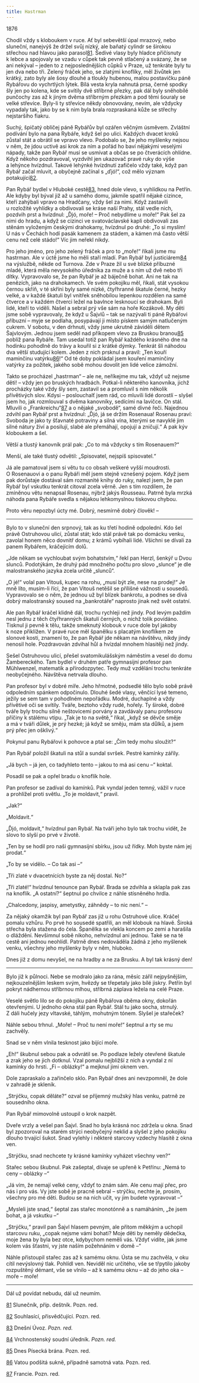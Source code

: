 ```yaml
---
title: Hastrman
---
```


1876

Chodil vždy s kloboukem v ruce. Ať byl sebevětší úpal mrazový, nebo sluneční, nanejvýš že držel svůj nízký, ale baňatý cylindr se širokou střechou nad hlavou jako parasol[81](#footnote-27518-81). Šedivé vlasy byly hladce přičísnuty k lebce a spojovaly se vzadu v cůpek tak pevně stlačený a svázaný, že se ani nekýval – jeden to z nejposlednějších cůpků v Praze, už tenkráte byly tu jen dva nebo tři. Zelený fráček jeho, se zlatými knoflíky, měl živůtek jen krátký, zato byly ale šosy dlouhé a tloukly hubenou, malou postavičku páně Rybářovu do vychrtlých lýtek. Bílá vesta kryla nahnutá prsa, černé spodky šly jen po kolena, kde se svítily dvě stříbrné přezky, pak dál byly sněhobílé punčochy zas až k jiným dvěma stříbrným přezkám a pod těmi šouraly se velké střevíce. Byly-li ty střevíce někdy obnovovány, nevím, ale vždycky vypadaly tak, jako by se k nim byla brala rozpraskaná kůže se střechy nejstaršího fiakru.

Suchý, špičatý obličej páně Rybářův byl ozářen věčným úsměvem. Zvláštní podívání bylo na pana Rybáře, když šel po ulici. Každých dvacet kroků zůstal stát a obrátil se vpravo vlevo. Podobalo se, že jeho myšlenky nejsou v něm, že jdou uctivě asi krok za ním a pořád ho baví nějakými veselými nápady, takže pan Rybář musí se usmívat a občas se po čtverácích ohlídne. Když někoho pozdravoval, vyzdvihl jen ukazovač pravé ruky do výše a lehýnce hvízdnul. Takové lehýnké hvízdnutí zafičelo vždy také, když pan Rybář začal mluvit, a obyčejně začínal s „ďjó!“, což mělo význam potakující[82](#footnote-27518-82).

Pan Rybář bydlel v Hluboké cestě[83](#footnote-27518-83), hned dole vlevo, s vyhlídkou na Petřín. Ale kdyby byl býval již až u samého domu, jakmile spatřil nějaké cizince, kteří zahýbali vpravo na Hradčany, vždy šel za nimi. Když zastavili u rozložité vyhlídky a obdivovali se kráse naší Prahy, stál vedle nich, pozdvih prst a hvízdnul: „Ďjó, moře! – Proč nebydlíme u moře!“ Pak šel za nimi do hradu, a když se cizinci ve svatováclavské kapli obdivovali zas stěnám vyloženým českými drahokamy, hvízdnul po druhé: „To si myslím! U nás v Čechách hodí pasák kamenem za stádem, a kámen má často větší cenu než celé stádo!“ Víc jim neřekl nikdy.

Pro jeho jméno, pro jeho zelený fráček a pro to „moře!“ říkali jsme mu hastrman. Ale v úctě jsme ho měli staří mladí. Pan Rybář byl justiciárem[84](#footnote-27518-84) na výslužbě, někde od Turnova. Zde v Praze žil u své blízké příbuzné mladé, která měla nevysokého úředníka za muže a s ním už dvě nebo tři dítky. Vypravovalo se, že pan Rybář je až báječně bohat. Ani ne tak na penězích, jako na drahokamech. Ve svém pokojíku měl, říkali, stát vysokou černou skříň, v té skříni byly samé nízké, čtyřhranné škatule černé, hezky velké, a v každé škatuli byl vnitřek sněhobílou lepenkou rozdělen na samé čtverce a v každém čtverci ležel na bavlnce lesknoucí se drahokam. Byli lidé, kteří to viděli. Našel a sebral prý vše sám na hoře Kozákově. My děti jsme sobě vypravovaly, že když u Šajvlů – tak se nazývali ti páně Rybářovi příbuzní – myje se podlaha, posypávají ji místo pískem samým natlučeným cukrem. V sobotu, v den drhnutí, vždy jsme ukrutně záviděli dětem Šajvlovým. Jednou jsem seděl nad příkopem vlevo za Bruskou branou[85](#footnote-27518-85) poblíž pana Rybáře. Tam usedal totiž pan Rybář každého krásného dne na hodinku pohodlně do trávy a kouřil si z krátké dýmky. Tenkrát šli náhodou dva větší studující kolem. Jeden z nich prsknul a pravil: „Ten kouří maminčinu vatýrku[86](#footnote-27518-86)!“ Od té doby pokládal jsem kouření maminčiny vatýrky za požitek, jakého sobě mohou dovolit jen lidé velice zámožní.

Takto se procházel „hastrman“ – ale ne, neříkejme mu tak, vždyť už nejsme děti! – vždy jen po bruských hradbách. Potkal-li některého kanovníka, jichž procházky také vždy šly sem, zastavil se a promluvil s ním několik přívětivých slov. Kdysi – poslouchalť jsem rád, co mluvili lidé dorostlí – slyšel jsem ho, jak rozmlouval s dvěma kanovníky, sedícími na lavičce. On stál. Mluvili o „Frankreichu“[87](#footnote-27518-87) a o nějaké „svobodě“, samé divné řeči. Najednou zdvihl pan Rybář prst a hvízdnul: „Ďjó, já se držím Rosenaua! Rosenau praví: Svoboda je jako ty šťavnaté potraviny a silná vína, kterými se navyklé jim silné nátury živí a posilují, slabé ale přemáhají, opojují a zničují.“ A pak kýv kloboukem a šel.

Větší a tlustý kanovník prál pak: „Co to má vždycky s tím Rose­nauem?“

Menší, ale také tlustý odvětil: „Spisovatel, nejspíš spisovatel.“

Já ale pamatoval jsem si větu tu co obsah veškeré vyšší moudrosti. O Rosenauovi a o panu Rybáři měl jsem stejně vznešený pojem. Když jsem pak dorůstaje dostával sám rozmanité knihy do ruky, nalezl jsem, že pan Rybář byl vskutku tenkrát citoval zcela věrně. Jen s tím rozdílem, že zmíněnou větu nenapsal Rosenau, nýbrž jakýs Rousseau. Patrně byla mrzká náhoda pana Rybáře svedla s nějakou lehkomyslnou tiskovou chybou.

Proto věru nepozbyl úcty mé. Dobrý, nesmírně dobrý člověk! –

* * *

Bylo to v sluneční den srpnový, tak as ku třetí hodině odpolední. Kdo šel právě Ostruhovou ulicí, zůstal stát; kdo stál právě tak po domácku venku, zavolal honem něco dovnitř domu; z krámů vybíhali lidé. Všichni se dívali za panem Rybářem, kráčejícím dolů.

„Jde někam se vychloubat svým bohatstvím,“ řekl pan Herzl, šenkýř u Dvou slunců. Podotýkám, že druhý pád množného počtu pro slovo „slunce“ je dle malostranského jazyka zcela určitě „slunců“.

„O jé!“ volal pan Vitouš, kupec na rohu, „musí být zle, nese na prodej!“ Je mně líto, musím-li říci, že pan Vitouš netěšil se přílišné vážnosti u sousedů. Vypravovalo se o něm, že jednou už byl blízek bankrotu, a podnes se dívá dobrý malostranský soused na „bankrotáře“ naprosto jinak než svět ostatní.

Ale pan Rybář kráčel klidně dál, trochu rychleji než jindy. Pod levým paždím nesl jednu z těch čtyřhranných škatulí černých, o nichž tolik povídáno. Tisknul ji pevně k tělu, takže smeknutý klobouk v ruce dole byl jakoby k noze přiklížen. V pravé ruce měl španělku s placatým knoflíkem ze slonové kosti, znamení to, že pan Rybář jde někam na návštěvu, nikdy jindy nenosil hole. Pozdravován zdvihal hůl a hvízdal mnohem hlasitěji než jindy.

Sešel Ostruhovou ulicí, přešel svatomikulášským náměstím a vesel do domu Žambereckého. Tam bydlel v druhém patře gymnasijní profesor pan Mühlwenzel, matematik a přírodozpytec. Tedy muž vzdělání trochu tenkráte neobyčejného. Návštěva netrvala dlouho.

Pan profesor byl v dobré míře. Jeho hřmotné, podsedlé tělo bylo sobě právě odpoledním spánkem odpočinulo. Dlouhé šedé vlasy, věnčící lysé temeno, ježily se sem tam v pohodlném nepořádku. Modré, duchaplné a vždy přívětivé oči se svítily. Tváře, beztoho vždy rudé, hořely. Ty široké, dobré tváře byly trochu silně neštovicemi porvány a zavdávaly panu profesoru příčiny k stálému vtipu. „Tak je to na světě,“ říkal, „když se děvče směje a má v tváři důlek, je prý hezké; já když se směju, mám sta důlků, a jsem prý přec jen ošklivý.“

Pokynul panu Rybářovi k pohovce a ptal se: „Čím tedy mohu sloužit?“

Pan Rybář položil škatuli na stůl a sundal svršek. Pestré kamínky zářily.

„Já bych – já jen, co tadyhleto tento – jakou to má asi cenu –“ koktal.

Posadil se pak a opřel bradu o knoflík hole.

Pan profesor se zadíval do kamínků. Pak vyndal jeden temný, vážil v ruce a prohlížel proti světlu. „To je moldavit,“ pravil.

„Jak?“

„Moldavit.“

„Ďjó, moldavit,“ hvízdnul pan Rybář. Na tváři jeho bylo tak trochu vidět, že slovo to slyší po prvé v životě.

„Ten by se hodil pro naši gymnasijní sbírku, jsou už řídky. Moh byste nám jej prodat.“

„To by se vidělo. – Co tak asi –“

„Tři zlaté v dvacetnících byste za něj dostal. No?“

„Tři zlaté!“ hvízdnul tenounce pan Rybář. Brada se zdvihla a sklapla pak zas na knoflík. „A ostatní?“ šeptnul po chvilce z náhle stísněného hrdla.

„Chalcedony, jaspisy, ametystky, záhnědy – to nic není.“ –

Za nějaký okamžik byl pan Rybář zas již u rohu Ostruhové ulice. Kráčel pomalu vzhůru. Po prvé ho sousedé spatřili, an měl klobouk na hlavě. Široká střecha byla stažena do čela. Španělka se vlekla koncem po zemi a harašila o dláždění. Nevšimnul sobě nikoho, nehvízdnul ani jednou. Také se na té cestě ani jednou neohlídl. Patrně dnes nedováděla žádná z jeho myšlenek venku, všechny jeho myšlenky byly v něm, hluboko.

Dnes již z domu nevyšel, ne na hradby a ne za Brusku. A byl tak krásný den!

* * *

Bylo již k půlnoci. Nebe se modralo jako za rána, měsíc zářil nej­pyšnějším, nejkouzelnějším leskem svým, hvězdy se třepetaly jako bílé jiskry. Petřín byl pokryt nádhernou stříbrnou mlhou, stříbrná záplava ležela na celé Praze.

Veselé světlo lilo se do pokojíku páně Rybářova oběma okny, dokořán otevřenými. U jednoho okna stál pan Rybář. Stál tu jako socha, strnulý. Z dáli hučely jezy vltavské, táhlým, mohutným tónem. Slyšel je stařeček?

Náhle sebou trhnul. „Moře! – Proč tu není moře!“ šeptnul a rty se mu zachvěly.

Snad se v něm vlnila tesknost jako bijící moře.

„Eh!“ škubnul sebou pak a odvrátil se. Po podlaze ležely otevřené škatule a zrak jeho se jich dotknul. Vzal pomalu nejbližší z nich a vyndal z ní kamínky do hrsti. „Fi – oblázky!“ a mejknul jimi oknem ven.

Dole zapraskalo a zařinčelo sklo. Pan Rybář dnes ani nevzpomněl, že dole v zahradě je skleník.

„Strýčku, copak děláte?“ ozval se příjemný mužský hlas venku, patrně ze sousedního okna.

Pan Rybář mimovolně ustoupil o krok nazpět.

Dveře vrzly a vešel pan Šajvl. Snad ho byla krásná noc zdržela u okna. Snad byl zpozoroval na starém strýci neobyčejný neklid a slyšel z jeho pokojíku dlouho trvající šukot. Snad vylehly i některé starcovy vzdechy hlasitě z okna ven.

„Strýčku, snad nechcete ty krásné kamínky vyházet všechny ven?“

Stařec sebou škubnul. Pak zašeptal, dívaje se upřeně k Petřínu: „Nemá to ceny – oblázky –“

„Já vím, že nemají velké ceny, vždyť to znám sám. Ale cenu mají přec, pro nás i pro vás. Vy jste sobě je pracně sebral – strýčku, nechte je, prosím, všechny pro mé děti. Budou se na nich učit, vy jim budete vypravovat –“

„Mysleli jste snad,“ šeptal zas stařec monotónně a s namáháním, „že jsem bohat, a já vskutku –“

„Strýčku,“ pravil pan Šajvl hlasem pevným, ale přitom měkkým a uchopil starcovu ruku, „copak nejsme vámi bohati? Moje děti by neměly dědečka, moje žena by byla bez otce, kdybychom neměli vás. Vždyť vidíte, jak jsme kolem vás šťastni, vy jste naším požehnáním v domě –“

Náhle přistoupil stařec zas až k samému oknu. Ústa se mu zachvěla, v oku cítil nevýslovný tlak. Pohlídl ven. Neviděl nic určitého, vše se třpytilo jakoby rozpuštěný démant, vše se vlnilo – až k samému oknu – až do jeho oka – moře – moře!

* * *

Dál už povídat nebudu, dál už neumím.

[81](#footnote-27518-81-backlink) Slunečník, příp. deštník. Pozn. red.

[82](#footnote-27518-82-backlink) Souhlasící, přisvědčující. Pozn. red.

[83](#footnote-27518-83-backlink) Dnešní Úvoz. _Pozn. red._

[84](#footnote-27518-84-backlink) Vrchnostenský soudní úředník. _Pozn. red._

[85](#footnote-27518-85-backlink) Dnes Písecká brána. Pozn. red.

[86](#footnote-27518-86-backlink) Vatou podšitá sukně, případně samotná vata. Pozn. red.

[87](#footnote-27518-87-backlink) Francie. Pozn. red.
